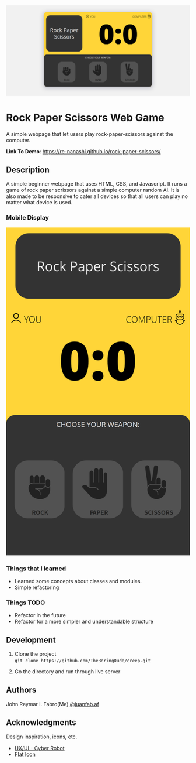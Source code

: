 ![demo](./src/images/readme/demo.png?raw=true)

# Rock Paper Scissors Web Game

A simple webpage that let users play rock-paper-scissors against the computer.

**Link To Demo**: https://re-nanashi.github.io/rock-paper-scissors/

## Description

A simple beginner webpage that uses HTML, CSS, and Javascript. It runs a game of rock paper scrissors against a simple computer random AI. It is also made to be responsive to cater all devices so that all users can play no matter what device is used.

### Mobile Display

![alt text](./src/images/readme/demo-mobile.png?raw=true)

### Things that I learned

- Learned some concepts about classes and modules.
- Simple refactoring

### Things TODO

- Refactor in the future
- Refactor for a more simpler and understandable structure

## Development

1. Clone the project <br>
   `git clone https://github.com/TheBoringDude/creep.git`

2. Go the directory and run through live server

## Authors

John Reymar I. Fabro(Me)
[@juanfab.af](https://www.instagram.com/juanfab.af/)

## Acknowledgments

Design inspiration, icons, etc.

- [UX/UI - Cyber Robot](https://dribbble.com/shots/6013675-Cyber-Robot-Game-UX-UI/attachments/6013675-Cyber-Robot-Game-UX-UI?mode=media)
- [Flat Icon](https://www.flaticon.com/)
